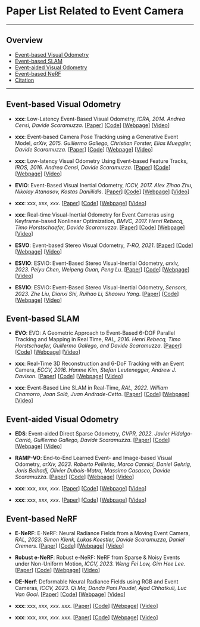 # Paper List Related to Event Camera

---
## Overview

  - [Event-based Visual Odometry](#event-based-visual-odometry)
  - [Event-based SLAM](#event-based-slam)
  - [Event-aided Visual Odometry](#event-aided-visual-odometry)
  - [Event-based NeRF](#event-based-nerf)
  - [Citation](#citation)

---
## Event-based Visual Odometry

* **xxx**: Low-Latency Event-Based Visual Odometry, *ICRA, 2014. Andrea Censi, Davide Scaramuzza*. [[Paper](https://ieeexplore.ieee.org/document/7758089/media#media)] [[Code]()] [[Webpage]()] [[Video]()]

* **xxx**: Event-based Camera Pose Tracking using a Generative Event Model, *arXiv, 2015. Guillermo Gallego, Christian Forster, Elias Mueggler, Davide Scaramuzza*. [[Paper]()] [[Code]()] [[Webpage]()] [[Video]()]

* **xxx**: Low-latency Visual Odometry Using Event-based Feature Tracks, *IROS, 2016. Andrea Censi, Davide Scaramuzza*. [[Paper](https://ieeexplore.ieee.org/document/7758089/media#media)] [[Code]()] [[Webpage]()] [[Video]()]

* **EVIO**: Event-Based Visual Inertial Odometry, *ICCV, 2017. Alex Zihao Zhu, Nikolay Atanasov, Kostas Daniilidis*. [[Paper](https://ieeexplore.ieee.org/document/8100099)] [[Code]()] [[Webpage]()] [[Video]()]

* **xxx**: xxx, *xxx, xxx*. [[Paper]()] [[Code]()] [[Webpage]()] [[Video]()]

* **xxx**: Real-time Visual-Inertial Odometry for Event Cameras using Keyframe-based Nonlinear Optimization, *BMVC, 2017. Henri Rebecq, Timo Horstschaefer, Davide Scaramuzza*. [[Paper]()] [[Code]()] [[Webpage]()] [[Video]()]

* **ESVO**: Event-based Stereo Visual Odometry, *T-RO, 2021*. [[Paper](https://arxiv.org/pdf/2007.15548.pdf)] [[Code](https://github.com/HKUST-Aerial-Robotics/ESVO.git)] [[Webpage]()] [[Video](https://youtu.be/3CPPs1gz04k)]

* **ESVIO**: ESVIO: Event-Based Stereo Visual-Inertial Odometry, *arxiv, 2023. Peiyu Chen, Weipeng Guan, Peng Lu*. [[Paper](https://browse.arxiv.org/pdf/2212.13184.pdf)] [[Code]()] [[Webpage]()] [[Video](https://www.bilibili.com/video/BV1ve4y1M7v4/?is_story_h5=false&p=1&share_from=ugc&share_medium=iphone&share_plat=ios&share_session_id=E660E880-92FC-4275-BB1A-1E3AD607BDF3&share_source=COPY&share_tag=s_i&timestamp=1671067811&unique_k=V23SVzC)]

* **ESVIO**: ESVIO: Event-Based Stereo Visual-Inertial Odometry, *Sensors, 2023. Zhe Liu, Dianxi Shi, Ruihao Li, Shaowu Yang*. [[Paper](https://www.mdpi.com/1424-8220/23/4/1998)] [[Code]()] [[Webpage]()] [[Video]()]


## Event-based SLAM

* **EVO**: EVO: A Geometric Approach to Event-Based 6-DOF Parallel Tracking and Mapping in Real Time, *RAL, 2016. Henri Rebecq, Timo Horstschaefer, Guillermo Gallego, and Davide Scaramuzza*. [[Paper]()] [[Code]()] [[Webpage]()] [[Video](https://youtu.be/bYqD2qZJlxE)]

* **xxx**: Real-Time 3D Reconstruction and 6-DoF Tracking with an Event Camera, *ECCV, 2016. Hanme Kim, Stefan Leutenegger, Andrew J. Davison*. [[Paper](https://link.springer.com/chapter/10.1007/978-3-319-46466-4_21)] [[Code]()] [[Webpage]()] [[Video]()]

* **xxx**: Event-Based Line SLAM in Real-Time, *RAL, 2022. William Chamorro, Joan Solà, Juan Andrade-Cetto*. [[Paper]()] [[Code]()] [[Webpage]()] [[Video]()]

## Event-aided Visual Odometry

* **EDS**: Event-aided Direct Sparse Odometry, *CVPR, 2022. Javier Hidalgo-Carrió, Guillermo Gallego, Davide Scaramuzza*. [[Paper](https://browse.arxiv.org/pdf/2204.07640.pdf)] [[Code]()] [[Webpage]()] [[Video]()]

* **RAMP-VO**: End-to-End Learned Event- and Image-based Visual Odometry, *arXiv, 2023. Roberto Pellerito, Marco Cannici, Daniel Gehrig, Joris Belhadj, Olivier Dubois-Matra, Massimo Casasco, Davide Scaramuzza*. [[Paper](https://arxiv.org/pdf/2309.09947.pdf)] [[Code]()] [[Webpage]()] [[Video]()]

* **xxx**: xxx, *xxx, xxx*. [[Paper]()] [[Code]()] [[Webpage]()] [[Video]()]

* **xxx**: xxx, *xxx, xxx*. [[Paper]()] [[Code]()] [[Webpage]()] [[Video]()]



## Event-based NeRF

* **E-NeRF**: E-NeRF: Neural Radiance Fields from a Moving Event Camera, *RAL, 2023. Simon Klenk, Lukas Koestler, Davide Scaramuzza, Daniel Cremers*. [[Paper](https://browse.arxiv.org/pdf/2208.11300.pdf)] [[Code](https://github.com/knelk/enerf.git)] [[Webpage]()] [[Video]()]

* **Robust e-NeRF**: Robust e-NeRF: NeRF from Sparse & Noisy Events under Non-Uniform Motion, *ICCV, 2023. Weng Fei Low, Gim Hee Lee*. [[Paper](https://browse.arxiv.org/pdf/2309.08596.pdf)] [[Code](https://github.com/wengflow/robust-e-nerf.git)] [[Webpage](https://wengflow.github.io/robust-e-nerf)] [[Video]()]

* **DE-Nerf**: Deformable Neural Radiance Fields using RGB and Event Cameras, *ICCV, 2023. Qi Ma, Danda Pani Paudel, Ajad Chhatkuli, Luc Van Gool*. [[Paper](https://browse.arxiv.org/pdf/2309.08416.pdf)] [[Code](https://github.com/qimaqi/DE-NeRF.git)] [[Webpage](https://qimaqi.github.io/DE-NeRF.github.io/)] [[Video](https://www.youtube.com/watch?v=K-hINgoSPKU&feature=youtu.be)]

* **xxx**: xxx, *xxx, xxx. xxx*. [[Paper]()] [[Code]()] [[Webpage]()] [[Video]()]

* **xxx**: xxx, *xxx, xxx. xxx*. [[Paper]()] [[Code]()] [[Webpage]()] [[Video]()]
